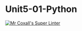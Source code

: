 # Unit5-01-Python
[![Mr Coxall's Super Linter](https://github.com/ICS3U-Programming-JeremiahO/Unit5-01-Python/workflows/Mr%20Coxall's%20Super%20Linter/badge.svg)](https://github.com/ICS3U-Programming-JeremiahO/Unit5-01-Python/actions/)

